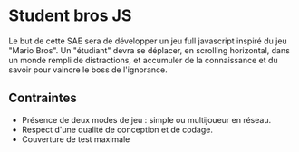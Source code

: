 # Student bros JS

Le but de cette SAE sera de développer un jeu full javascript inspiré du jeu "Mario Bros". Un "étudiant" devra se déplacer, en scrolling horizontal, dans un monde rempli de distractions, et accumuler de la connaissance et du savoir pour vaincre le boss de l'ignorance.

## Contraintes
- Présence de deux modes de jeu : simple ou multijoueur en réseau.
- Respect d'une qualité de conception et de codage.
- Couverture de test maximale

